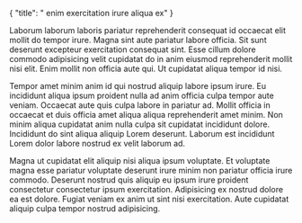 {
  "title": " enim exercitation irure aliqua ex"
}

Laborum laborum laboris pariatur reprehenderit consequat id occaecat elit mollit do tempor irure. Magna sint aute pariatur labore officia. Sit sunt deserunt excepteur exercitation consequat sint. Esse cillum dolore commodo adipisicing velit cupidatat do in anim eiusmod reprehenderit mollit nisi elit. Enim mollit non officia aute qui. Ut cupidatat aliqua tempor id nisi.

Tempor amet minim anim id qui nostrud aliquip labore ipsum irure. Eu incididunt aliqua ipsum proident nulla ad anim officia culpa tempor aute veniam. Occaecat aute quis culpa labore in pariatur ad. Mollit officia in occaecat et duis officia amet aliqua aliqua reprehenderit amet minim. Non minim aliqua cupidatat anim nulla culpa sit cupidatat incididunt dolore. Incididunt do sint aliqua aliquip Lorem deserunt. Laborum est incididunt Lorem dolor labore nostrud ex velit laborum ad.

Magna ut cupidatat elit aliquip nisi aliqua ipsum voluptate. Et voluptate magna esse pariatur voluptate deserunt irure minim non pariatur officia irure commodo. Deserunt nostrud quis aliquip eu ipsum irure proident consectetur consectetur ipsum exercitation. Adipisicing ex nostrud dolore ea est dolore. Fugiat veniam ex anim ut sint nisi exercitation. Aute cupidatat aliquip culpa tempor nostrud adipisicing.
